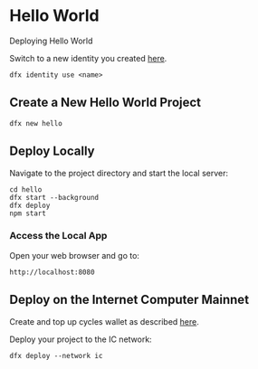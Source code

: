 # Hello World
Deploying Hello World

Switch to a new identity you created [here](DFX_Wallet.md).

```shell
dfx identity use <name>
```

## Create a New Hello World Project

```shell
dfx new hello
```

## Deploy Locally

Navigate to the project directory and start the local server:

```shell
cd hello
dfx start --background
dfx deploy
npm start
```

### Access the Local App

Open your web browser and go to:

```
http://localhost:8080
```

## Deploy on the Internet Computer Mainnet

Create and top up cycles wallet as described [here](DFX_Wallet.md).

Deploy your project to the IC network:

```shell
dfx deploy --network ic
```
